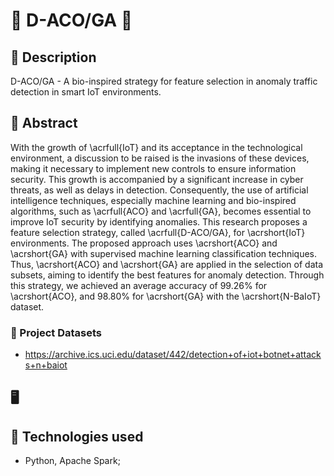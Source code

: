 # :ant: D-ACO/GA :dna:

## :memo: Description
D-ACO/GA - A bio-inspired strategy for feature selection in anomaly traffic detection in smart IoT environments.

## :memo: Abstract
With the growth of \acrfull{IoT} and its acceptance in the technological environment, a discussion to be raised is the invasions of these devices, making it necessary to implement new controls to ensure information security. This growth is accompanied by a significant increase in cyber threats, as well as delays in detection. Consequently, the use of artificial intelligence techniques, especially machine learning and bio-inspired algorithms, such as \acrfull{ACO} and \acrfull{GA}, becomes essential to improve IoT security by identifying anomalies. This research proposes a feature selection strategy, called \acrfull{D-ACO/GA}, for \acrshort{IoT} environments. The proposed approach uses \acrshort{ACO} and \acrshort{GA} with supervised machine learning classification techniques. Thus, \acrshort{ACO} and \acrshort{GA} are applied in the selection of data subsets, aiming to identify the best features for anomaly detection. Through this strategy, we achieved an average accuracy of 99.26\% for \acrshort{ACO}, and 98.80\% for \acrshort{GA} with the \acrshort{N-BaIoT} dataset.

### :floppy_disk: Project Datasets
* https://archive.ics.uci.edu/dataset/442/detection+of+iot+botnet+attacks+n+baiot

## :desktop_computer:	

## :wrench: Technologies used
* Python, Apache Spark;
